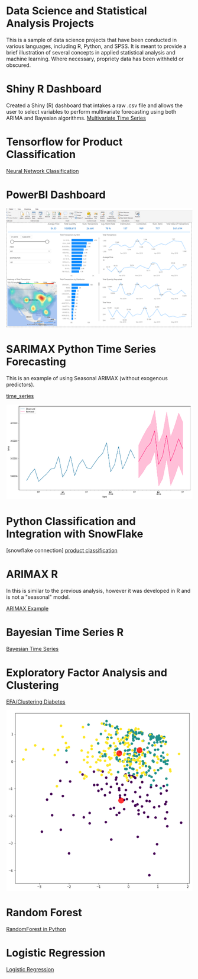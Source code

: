 # Data Science and Statistical Analysis Projects

This is a sample of data science projects that have been conducted in various languages, including R, Python, and SPSS.  It is meant to provide a brief illustration of several concepts in applied statistical analysis and machine learning.  Where necessary, propriety data has been withheld or obscured.

# Shiny R Dashboard 
Created a Shiny (R) dashboard that intakes a raw .csv file and allows the user to select variables to perform multivariate forecasting using both ARIMA and Bayesian algorithms. 
[Multivariate Time Series](http://ryanclukey.shinyapps.io/MV_forecast)

# Tensorflow for Product Classification 
[Neural Network Classification](Tensorflow_Experiment.ipynb)

# PowerBI Dashboard
![powerbi](sample_powerbi.PNG)


# SARIMAX Python Time Series Forecasting
This is an example of using Seasonal ARIMAX (without exogenous predictors).  

[time_series](timeseries.ipynb)

![timeseriesplot](time_seriespy.png)
      

# Python Classification and Integration with SnowFlake 
[snowflake connection] 
[product classification](complete_500k_classification.ipynb) 



# ARIMAX R
In this is similar to the previous analysis, however it was developed in R and is not a "seasonal" model.

[ARIMAX Example](ARIMAX.ipynb) 

# Bayesian Time Series R
[Bayesian Time Series](Bayesiantimeseries.ipynb)

# Exploratory Factor Analysis and Clustering

[EFA/Clustering Diabetes](diabetes_data_reduction_clustering.ipynb)

![clusterplot](data/d_cluster.png)

# Random Forest 

[RandomForest in Python](RandomForest.ipynb)

# Logistic Regression 
[Logistic Regression](Logistic_Regression.ipynb)
